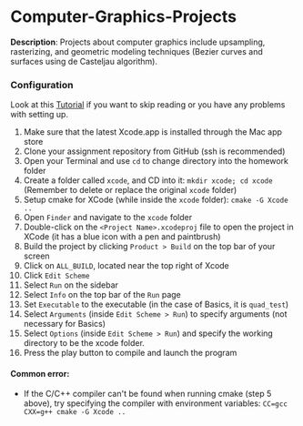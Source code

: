 # Computer-Graphics-Projects
**Description**: Projects about computer graphics include upsampling, rasterizing, and geometric modeling techniques (Bezier curves and surfaces using de Casteljau algorithm).

### Configuration

Look at this [Tutorial](https://www.youtube.com/watch?v=9EADCyN_Fek) if you want to skip reading or you have any problems with setting up.

1. Make sure that the latest Xcode.app is installed through the Mac app store
2. Clone your assignment repository from GitHub (ssh is recommended)
3. Open your Terminal and use `cd` to change directory into the homework folder
4. Create a folder called `xcode`, and CD into it: `mkdir xcode; cd xcode`  <br> (Remember to delete or replace the original `xcode` folder)
5. Setup cmake for XCode (while inside the `xcode` folder): `cmake -G Xcode ..`
6. Open `Finder` and navigate to the `xcode` folder
7. Double-click on the `<Project Name>.xcodeproj` file to open the project in XCode (it has a blue icon with a pen and paintbrush)
8. Build the project by clicking `Product > Build` on the top bar of your screen
9. Click on `ALL_BUILD`, located near the top right of Xcode
10. Click `Edit Scheme`
11. Select `Run` on the sidebar
12. Select `Info` on the top bar of the `Run` page
13. Set `Executable` to the executable (in the case of Basics, it is `quad_test`)
14. Select `Arguments` (inside `Edit Scheme > Run`) to specify arguments (not necessary for Basics)
15. Select `Options` (inside `Edit Scheme > Run`) and specify the working directory to be the xcode folder.
16. Press the play button to compile and launch the program

#### Common error:
- If the C/C++ compiler can't be found when running cmake (step 5 above), try specifying the compiler with environment variables: `CC=gcc CXX=g++ cmake -G Xcode ..`
